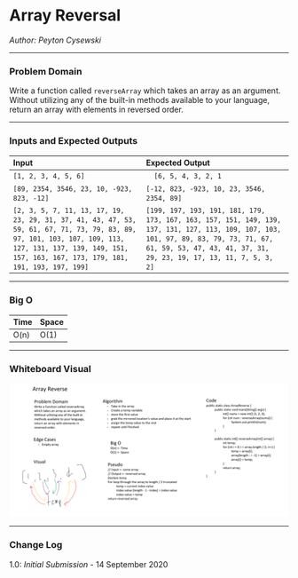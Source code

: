 # Array Reversal

*Author: Peyton Cysewski*

---

### Problem Domain

Write a function called `reverseArray` which takes an array as an argument. Without utilizing any of the built-in methods available to your language, return an array with elements in reversed order.

---

### Inputs and Expected Outputs

| Input | Expected Output |
| :----------- | :----------- |
| `[1, 2, 3, 4, 5, 6]` | `	[6, 5, 4, 3, 2, 1` |
| `[89, 2354, 3546, 23, 10, -923, 823, -12]` | `[-12, 823, -923, 10, 23, 3546, 2354, 89]` |
| `[2, 3, 5, 7, 11, 13, 17, 19, 23, 29, 31, 37, 41, 43, 47, 53, 59, 61, 67, 71, 73, 79, 83, 89, 97, 101, 103, 107, 109, 113, 127, 131, 137, 139, 149, 151, 157, 163, 167, 173, 179, 181, 191, 193, 197, 199]` | `[199, 197, 193, 191, 181, 179, 173, 167, 163, 157, 151, 149, 139, 137, 131, 127, 113, 109, 107, 103, 101, 97, 89, 83, 79, 73, 71, 67, 61, 59, 53, 47, 43, 41, 37, 31, 29, 23, 19, 17, 13, 11, 7, 5, 3, 2]` |


---

### Big O


| Time | Space |
| :----------- | :----------- |
| O(n) | O(1) |


---


### Whiteboard Visual
![Whiteboard](./assets/whiteboard.png)


---

### Change Log
1.0: *Initial Submission* - 14 September 2020  
